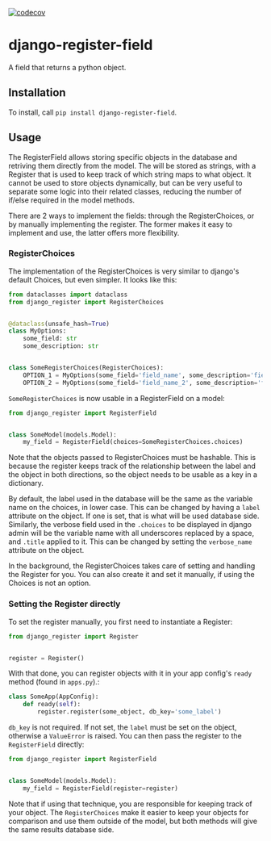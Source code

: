 [![codecov](https://codecov.io/gh/MaxDude132/django-register-field/graph/badge.svg?token=32HWMCV4JQ)](https://codecov.io/gh/MaxDude132/django-register-field)

# django-register-field

A field that returns a python object.

## Installation

To install, call `pip install django-register-field`.

## Usage

The RegisterField allows storing specific objects in the database and retriving them directly from the model. The will be stored as strings, with a Register that is used to keep track of which string maps to what object. It cannot be used to store objects dynamically, but can be very useful to separate some logic into their related classes, reducing the number of if/else required in the model methods.

There are 2 ways to implement the fields: through the RegisterChoices, or by manually implementing the register. The former makes it easy to implement and use, the latter offers more flexibility.

### RegisterChoices

The implementation of the RegisterChoices is very similar to django's default Choices, but even simpler. It looks like this:

``` python
from dataclasses import dataclass
from django_register import RegisterChoices


@dataclass(unsafe_hash=True)
class MyOptions:
    some_field: str
    some_description: str


class SomeRegisterChoices(RegisterChoices):
    OPTION_1 = MyOptions(some_field='field_name', some_description='field_description')
    OPTION_2 = MyOptions(some_field='field_name_2', some_description='field_description_2')

```

`SomeRegisterChoices` is now usable in a RegisterField on a model:

``` python
from django_register import RegisterField


class SomeModel(models.Model):
    my_field = RegisterField(choices=SomeRegisterChoices.choices)

```

Note that the objects passed to RegisterChoices must be hashable. This is because the register keeps track of the relationship between the label and the object in both directions, so the object needs to be usable as a key in a dictionary.

By default, the label used in the database will be the same as the variable name on the choices, in lower case. This can be changed by having a `label` attribute on the object. If one is set, that is what will be used database side. Similarly, the verbose field used in the `.choices` to be displayed in django admin will be the variable name with all underscores replaced by a space, and `.title` applied to it. This can be changed by setting the `verbose_name` attribute on the object.

In the background, the RegisterChoices takes care of setting and handling the Register for you. You can also create it and set it manually, if using the Choices is not an option.

### Setting the Register directly

To set the register manually, you first need to instantiate a Register:

``` python
from django_register import Register


register = Register()

```

With that done, you can register objects with it in your app config's `ready` method (found in `apps.py`).:

``` python
class SomeApp(AppConfig):
    def ready(self):
        register.register(some_object, db_key='some_label')
```

`db_key` is not required. If not set, the `label` must be set on the object, otherwise a `ValueError` is raised. You can then pass the register to the `RegisterField` directly:

``` python
from django_register import RegisterField


class SomeModel(models.Model):
    my_field = RegisterField(register=register)
```

Note that if using that technique, you are responsible for keeping track of your object. The `RegisterChoices` make it easier to keep your objects for comparison and use them outside of the model, but both methods will give the same results database side.
